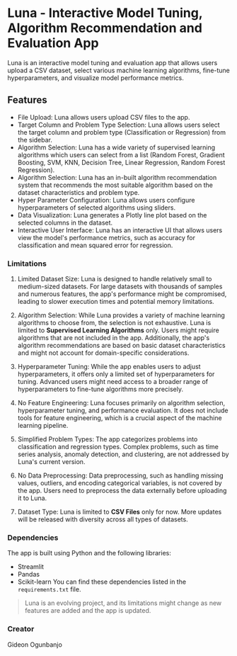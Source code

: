# Luna - Interactive Model Tuning, Algorithm Recommendation and Evaluation App

Luna is an interactive model tuning and evaluation app that allows users upload a CSV dataset, select various machine learning algorithms, fine-tune hyperparameters, and visualize model performance metrics.
## Features
- File Upload: Luna allows users upload CSV files to the app.
- Target Column and Problem Type Selection: Luna allows users select the target column and problem type (Classification or Regression) from the sidebar.
- Algorithm Selection: Luna has a wide variety of supervised learning algorithms which users can select from a list (Random Forest, Gradient Boosting, SVM, KNN, Decision Tree, Linear Regression, Random Forest Regression).
- Algorithm Selection: Luna has an in-built algorithm recommendation system that recommends the most suitable algorithm based on the dataset characteristics and problem type.
- Hyper Parameter Configuration: Luna allows users configure hyperparameters of selected algorithms using sliders.
- Data Visualization: Luna generates a Plotly line plot based on the selected columns in the dataset.
- Interactive User Interface: Luna has an interactive UI that allows users view the model's performance metrics, such as accuracy for classification and mean squared error for regression.

### Limitations
1. Limited Dataset Size: Luna is designed to handle relatively small to medium-sized datasets. For large datasets with thousands of samples and numerous features, the app's performance might be compromised, leading to slower execution times and potential memory limitations.

2. Algorithm Selection: While Luna provides a variety of machine learning algorithms to choose from, the selection is not exhaustive. Luna is limited to **Supervised Learning Algorithms** only. Users might require algorithms that are not included in the app. Additionally, the app's algorithm recommendations are based on basic dataset characteristics and might not account for domain-specific considerations.

3. Hyperparameter Tuning: While the app enables users to adjust hyperparameters, it offers only a limited set of hyperparameters for tuning. Advanced users might need access to a broader range of hyperparameters to fine-tune algorithms more precisely.

4. No Feature Engineering: Luna focuses primarily on algorithm selection, hyperparameter tuning, and performance evaluation. It does not include tools for feature engineering, which is a crucial aspect of the machine learning pipeline.

5. Simplified Problem Types: The app categorizes problems into classification and regression types. Complex problems, such as time series analysis, anomaly detection, and clustering, are not addressed by Luna's current version.

6. No Data Preprocessing: Data preprocessing, such as handling missing values, outliers, and encoding categorical variables, is not covered by the app. Users need to preprocess the data externally before uploading it to Luna.

7. Dataset Type: Luna is limited to **CSV Files** only for now. More updates will be released with diversity across all types of datasets.

### Dependencies
The app is built using Python and the following libraries:

- Streamlit
- Pandas
- Scikit-learn
You can find these dependencies listed in the `requirements.txt` file.

> Luna is an evolving project, and its limitations might change as new features are added and the app is updated.
### Creator
Gideon Ogunbanjo